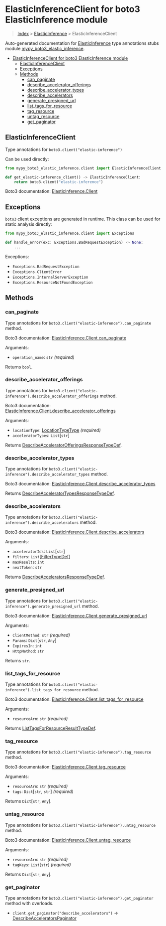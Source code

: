 # ElasticInferenceClient for boto3 ElasticInference module

> [Index](..) > [ElasticInference](.) > ElasticInferenceClient

Auto-generated documentation for
[ElasticInference](https://boto3.amazonaws.com/v1/documentation/api/1.17.74/reference/services/elastic-inference.html#ElasticInference)
type annotations stubs module
[mypy_boto3_elastic_inference](https://pypi.org/project/mypy-boto3-elastic-inference/).

- [ElasticInferenceClient for boto3 ElasticInference module](#elasticinferenceclient-for-boto3-elasticinference-module)
  - [ElasticInferenceClient](#elasticinferenceclient)
  - [Exceptions](#exceptions)
  - [Methods](#methods)
    - [can_paginate](#can_paginate)
    - [describe_accelerator_offerings](#describe_accelerator_offerings)
    - [describe_accelerator_types](#describe_accelerator_types)
    - [describe_accelerators](#describe_accelerators)
    - [generate_presigned_url](#generate_presigned_url)
    - [list_tags_for_resource](#list_tags_for_resource)
    - [tag_resource](#tag_resource)
    - [untag_resource](#untag_resource)
    - [get_paginator](#get_paginator)

## ElasticInferenceClient

Type annotations for `boto3.client("elastic-inference")`

Can be used directly:

```python
from mypy_boto3_elastic_inference.client import ElasticInferenceClient

def get_elastic-inference_client() -> ElasticInferenceClient:
    return boto3.client("elastic-inference")
```

Boto3 documentation:
[ElasticInference.Client](https://boto3.amazonaws.com/v1/documentation/api/1.17.74/reference/services/elastic-inference.html#ElasticInference.Client)

## Exceptions

`boto3` client exceptions are generated in runtime. This class can be used for
static analysis directly:

```python
from mypy_boto3_elastic_inference.client import Exceptions

def handle_error(exc: Exceptions.BadRequestException) -> None:
    ...
```

Exceptions:

- `Exceptions.BadRequestException`
- `Exceptions.ClientError`
- `Exceptions.InternalServerException`
- `Exceptions.ResourceNotFoundException`

## Methods

### can_paginate

Type annotations for `boto3.client("elastic-inference").can_paginate` method.

Boto3 documentation:
[ElasticInference.Client.can_paginate](https://boto3.amazonaws.com/v1/documentation/api/1.17.74/reference/services/elastic-inference.html#ElasticInference.Client.can_paginate)

Arguments:

- `operation_name`: `str` *(required)*

Returns `bool`.

### describe_accelerator_offerings

Type annotations for
`boto3.client("elastic-inference").describe_accelerator_offerings` method.

Boto3 documentation:
[ElasticInference.Client.describe_accelerator_offerings](https://boto3.amazonaws.com/v1/documentation/api/1.17.74/reference/services/elastic-inference.html#ElasticInference.Client.describe_accelerator_offerings)

Arguments:

- `locationType`: [LocationTypeType](./literals.md#locationtypetype)
  *(required)*
- `acceleratorTypes`: `List`\[`str`\]

Returns
[DescribeAcceleratorOfferingsResponseTypeDef](./type_defs.md#describeacceleratorofferingsresponsetypedef).

### describe_accelerator_types

Type annotations for
`boto3.client("elastic-inference").describe_accelerator_types` method.

Boto3 documentation:
[ElasticInference.Client.describe_accelerator_types](https://boto3.amazonaws.com/v1/documentation/api/1.17.74/reference/services/elastic-inference.html#ElasticInference.Client.describe_accelerator_types)

Returns
[DescribeAcceleratorTypesResponseTypeDef](./type_defs.md#describeacceleratortypesresponsetypedef).

### describe_accelerators

Type annotations for `boto3.client("elastic-inference").describe_accelerators`
method.

Boto3 documentation:
[ElasticInference.Client.describe_accelerators](https://boto3.amazonaws.com/v1/documentation/api/1.17.74/reference/services/elastic-inference.html#ElasticInference.Client.describe_accelerators)

Arguments:

- `acceleratorIds`: `List`\[`str`\]
- `filters`: `List`\[[FilterTypeDef](./type_defs.md#filtertypedef)\]
- `maxResults`: `int`
- `nextToken`: `str`

Returns
[DescribeAcceleratorsResponseTypeDef](./type_defs.md#describeacceleratorsresponsetypedef).

### generate_presigned_url

Type annotations for `boto3.client("elastic-inference").generate_presigned_url`
method.

Boto3 documentation:
[ElasticInference.Client.generate_presigned_url](https://boto3.amazonaws.com/v1/documentation/api/1.17.74/reference/services/elastic-inference.html#ElasticInference.Client.generate_presigned_url)

Arguments:

- `ClientMethod`: `str` *(required)*
- `Params`: `Dict`\[`str`, `Any`\]
- `ExpiresIn`: `int`
- `HttpMethod`: `str`

Returns `str`.

### list_tags_for_resource

Type annotations for `boto3.client("elastic-inference").list_tags_for_resource`
method.

Boto3 documentation:
[ElasticInference.Client.list_tags_for_resource](https://boto3.amazonaws.com/v1/documentation/api/1.17.74/reference/services/elastic-inference.html#ElasticInference.Client.list_tags_for_resource)

Arguments:

- `resourceArn`: `str` *(required)*

Returns
[ListTagsForResourceResultTypeDef](./type_defs.md#listtagsforresourceresulttypedef).

### tag_resource

Type annotations for `boto3.client("elastic-inference").tag_resource` method.

Boto3 documentation:
[ElasticInference.Client.tag_resource](https://boto3.amazonaws.com/v1/documentation/api/1.17.74/reference/services/elastic-inference.html#ElasticInference.Client.tag_resource)

Arguments:

- `resourceArn`: `str` *(required)*
- `tags`: `Dict`\[`str`, `str`\] *(required)*

Returns `Dict`\[`str`, `Any`\].

### untag_resource

Type annotations for `boto3.client("elastic-inference").untag_resource` method.

Boto3 documentation:
[ElasticInference.Client.untag_resource](https://boto3.amazonaws.com/v1/documentation/api/1.17.74/reference/services/elastic-inference.html#ElasticInference.Client.untag_resource)

Arguments:

- `resourceArn`: `str` *(required)*
- `tagKeys`: `List`\[`str`\] *(required)*

Returns `Dict`\[`str`, `Any`\].

### get_paginator

Type annotations for `boto3.client("elastic-inference").get_paginator` method
with overloads.

- `client.get_paginator("describe_accelerators")` ->
  [DescribeAcceleratorsPaginator](./paginators.md#describeacceleratorspaginator)
